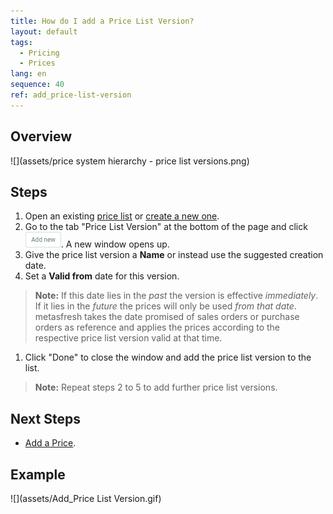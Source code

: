 ```yaml
---
title: How do I add a Price List Version?
layout: default
tags:
  - Pricing
  - Prices
lang: en
sequence: 40
ref: add_price-list-version
---
```


## Overview
![](assets/price system hierarchy - price list versions.png)

## Steps
1. Open an existing [price list](Menu) or [create a new one](Add_price-list).
1. Go to the tab "Price List Version" at the bottom of the page and click ![](assets/Add_New_Button.png). A new window opens up.
1. Give the price list version a **Name** or instead use the suggested creation date.
1. Set a **Valid from** date for this version.
 >**Note:** If this date lies in the *past* the version is effective *immediately*. If it lies in the *future* the prices will only be used *from that date*. metasfresh takes the date promised of sales orders or purchase orders as reference and applies the prices according to the respective price list version valid at that time.

1. Click "Done" to close the window and add the price list version to the list.
 >**Note:** Repeat steps 2 to 5 to add further price list versions.

## Next Steps
- [Add a Price](Add_price).

## Example
![](assets/Add_Price List Version.gif)
